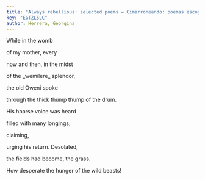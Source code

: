 ```yaml
---
title: "Always rebellious: selected poems = Cimarroneando: poemas escogidos"
key: "EGTZL5LC"
author: Herrera, Georgina
---
```

<div data-schema-version="8"><p>While in the womb</p> <p>of my mother, every</p> <p>now and then, in the midst</p> <p>of the _wemilere_ splendor,</p> <p>the old Oweni spoke</p> <p>through the thick thump thump of the drum.</p> <p>His hoarse voice was heard</p> <p>filled with many longings;</p> <p>claiming,</p> <p>urging his return. Desolated,</p> <p>the fields had become, the grass.</p> <p>How desperate the hunger of the wild beasts!</p> </div>